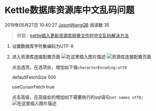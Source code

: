 # Kettle数据库资源库中文乱码问题

2019年05月27日 10:40:27 [JasonWangQB](https://me.csdn.net/weixin_44294381) 阅读数 35



> 转载：[kettle插入更新资源库转换文件时中文乱码解决方法](http://www.028888.net/archives/2018_03_1785.html)

1. 设置数据库字符集编码为UTF-8

2. 进入资源库连接配置页面
   ![在这里插入图片描述](https://raw.githubusercontent.com/lscool66/imgs/master/20190527103543563.png)
   ![资源库连接配置页面](https://raw.githubusercontent.com/lscool66/imgs/master/20190527103253909.png)

   点击选项，在选项处，增加如下值`characterEncoding:utf8`

   defaultFetchSize 500

   useCursorFetch true

   点击高级，在高级处的增加如下需要执行的sql语句`set names utf8;`
   ![在这里插入图片描述](https://raw.githubusercontent.com/lscool66/imgs/master/20190527103928589.png)